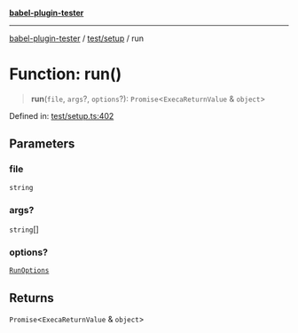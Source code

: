 [**babel-plugin-tester**](../../../README.md)

***

[babel-plugin-tester](../../../README.md) / [test/setup](../README.md) / run

# Function: run()

> **run**(`file`, `args`?, `options`?): `Promise`\<`ExecaReturnValue` & `object`\>

Defined in: [test/setup.ts:402](https://github.com/babel-utils/babel-plugin-tester/blob/fc3d21b0d5e00d8cddad4db323f3724c672066fd/test/setup.ts#L402)

## Parameters

### file

`string`

### args?

`string`[]

### options?

[`RunOptions`](../interfaces/RunOptions.md)

## Returns

`Promise`\<`ExecaReturnValue` & `object`\>
